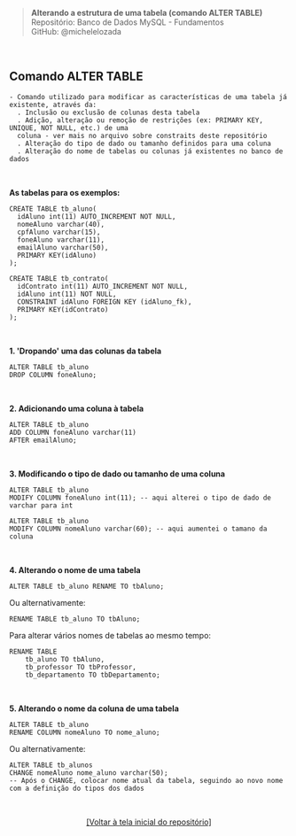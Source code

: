 > **Alterando a estrutura de uma tabela (comando ALTER TABLE)**    
> Repositório: Banco de Dados MySQL - Fundamentos  
> GitHub: @michelelozada
&nbsp;
     
&nbsp;     
## Comando ALTER TABLE
```
- Comando utilizado para modificar as características de uma tabela já existente, através da:  
  . Inclusão ou exclusão de colunas desta tabela  
  . Adição, alteração ou remoção de restrições (ex: PRIMARY KEY, UNIQUE, NOT NULL, etc.) de uma
  coluna - ver mais no arquivo sobre constraits deste repositório  
  . Alteração do tipo de dado ou tamanho definidos para uma coluna  
  . Alteração do nome de tabelas ou colunas já existentes no banco de dados
```	

&nbsp;
     
**As tabelas para os exemplos:**   

```mysql
CREATE TABLE tb_aluno(
  idAluno int(11) AUTO_INCREMENT NOT NULL,
  nomeAluno varchar(40),
  cpfAluno varchar(15),
  foneAluno varchar(11),
  emailAluno varchar(50),
  PRIMARY KEY(idAluno)
);
```
```mysql
CREATE TABLE tb_contrato(
  idContrato int(11) AUTO_INCREMENT NOT NULL,
  idAluno int(11) NOT NULL,
  CONSTRAINT idAluno FOREIGN KEY (idAluno_fk),
  PRIMARY KEY(idContrato)
);
```

&nbsp;
     
**1. 'Dropando' uma das colunas da tabela**  
```mysql
ALTER TABLE tb_aluno
DROP COLUMN foneAluno;
```

&nbsp;

**2. Adicionando uma coluna à tabela**  
```mysql
ALTER TABLE tb_aluno
ADD COLUMN foneAluno varchar(11) 
AFTER emailAluno;
```
     
&nbsp;

**3. Modificando o tipo de dado ou tamanho de uma coluna**  
```mysql
ALTER TABLE tb_aluno
MODIFY COLUMN foneAluno int(11); -- aqui alterei o tipo de dado de varchar para int
```
```mysql
ALTER TABLE tb_aluno
MODIFY COLUMN nomeAluno varchar(60); -- aqui aumentei o tamano da coluna
```

&nbsp;

**4. Alterando o nome de uma tabela**  
```mysql
ALTER TABLE tb_aluno RENAME TO tbAluno; 
```
Ou alternativamente:
```mysql
RENAME TABLE tb_aluno TO tbAluno;
```
Para alterar vários nomes de tabelas ao mesmo tempo:
```mysql
RENAME TABLE 
	tb_aluno TO tbAluno, 
	tb_professor TO tbProfessor, 
	tb_departamento TO tbDepartamento; 
```
     
&nbsp;  

**5. Alterando o nome da coluna de uma tabela**  
```mysql
ALTER TABLE tb_aluno
RENAME COLUMN nomeAluno TO nome_aluno; 
```
Ou alternativamente:
```mysql 
ALTER TABLE tb_alunos
CHANGE nomeAluno nome_aluno varchar(50);
-- Após o CHANGE, colocar nome atual da tabela, seguindo ao novo nome com a definição do tipos dos dados
```

&nbsp;

<div align="center">
<a href="https://github.com/michelelozada/MySQL-Study-Notes">[Voltar à tela inicial do repositório]</a>
</div>
